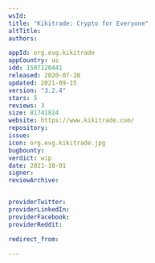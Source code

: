 ```yaml
---
wsId: 
title: "Kikitrade: Crypto for Everyone"
altTitle: 
authors:

appId: org.evg.kikitrade
appCountry: us
idd: 1507120441
released: 2020-07-28
updated: 2021-09-15
version: "3.2.4"
stars: 5
reviews: 3
size: 81741824
website: https://www.kikitrade.com/
repository: 
issue: 
icon: org.evg.kikitrade.jpg
bugbounty: 
verdict: wip
date: 2021-10-01
signer: 
reviewArchive:


providerTwitter: 
providerLinkedIn: 
providerFacebook: 
providerReddit: 

redirect_from:

---
```


